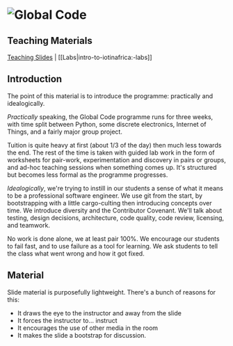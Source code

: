 # ![Global Code](../blob/master/assets/img/GC_Logo_artwork_RGB-LOGO_colour_SMALL.png?raw=true) 

## Teaching Materials

[Teaching Slides](https://aisha-glblcd.github.io/material/intro-to-global-code)
| [[Labs|intro-to-iotinafrica:-labs]]

## Introduction

The point of this material is to introduce the programme: practically and idealogically.

*Practically* speaking, the Global Code programme runs for three weeks, with time split between Python, some discrete electronics, Internet of Things, and a fairly major group project.

Tuition is quite heavy at first (about 1/3 of the day) then much less towards the end. The rest of the time is taken with guided lab work in the form of worksheets for pair-work, experimentation and discovery in pairs or groups, and ad-hoc teaching sessions when something comes up. It's structured but becomes less formal as the programme progresses.

*Idealogically*, we're trying to instill in our students a sense of what it means to be a professional software engineer. We use git from the start, by bootstrapping with a little cargo-culting then introducing concepts over time. We introduce diversity and the Contributor Covenant. We'll talk about testing, design decisions, architecture, code quality, code review, licensing, and teamwork.

No work is done alone, we at least pair 100%. We encourage our students to fail fast, and to use failure as a tool for learning. We ask students to tell the class what went wrong and how it got fixed.

## Material

Slide material is purposefully lightweight. There's a bunch of reasons for this:
* It draws the eye to the instructor and away from the slide
* It forces the instructor to... instruct
* It encourages the use of other media in the room
* It makes the slide a bootstrap for discussion.